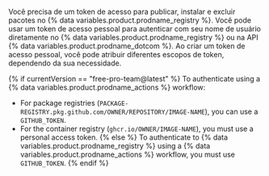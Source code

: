 Você precisa de um token de acesso para publicar, instalar e excluir pacotes no {% data variables.product.prodname_registry %}. Você pode usar um token de acesso pessoal para autenticar com seu nome de usuário diretamente no {% data variables.product.prodname_registry %} ou na API {% data variables.product.prodname_dotcom %}. Ao criar um token de acesso pessoal, você pode atribuir diferentes escopos de token, dependendo da sua necessidade.

{% if currentVersion == "free-pro-team@latest" %}
To authenticate using a {% data variables.product.prodname_actions %} workflow:
- For package registries (`PACKAGE-REGISTRY.pkg.github.com/OWNER/REPOSITORY/IMAGE-NAME`), you can use a `GITHUB_TOKEN`.
- For the container registry (`ghcr.io/OWNER/IMAGE-NAME`), you must use a personal access token.
{% else %}
To authenticate to {% data variables.product.prodname_registry %} using a {% data variables.product.prodname_actions %} workflow, you must use `GITHUB_TOKEN`.
{% endif %}
